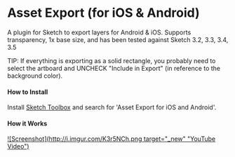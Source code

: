 Asset Export (for iOS & Android)
=======================================

A plugin for Sketch to export layers for Android & iOS. Supports transparency, 1x base size, and has been tested against Sketch 3.2, 3.3, 3.4, 3.5

TIP: If everything is exporting as a solid rectangle, you probably need to select the artboard and UNCHECK "Include in Export" (in reference to the background color).

#### How to Install
Install [Sketch Toolbox](http://sketchtoolbox.com/) and search for 'Asset Export for iOS and Android'.

#### How it Works
[![Screenshot](http://i.imgur.com/K3r5NCh.png target="_new" "YouTube Video")](https://www.youtube.com/watch?v=HpHoMMm0LWo)
